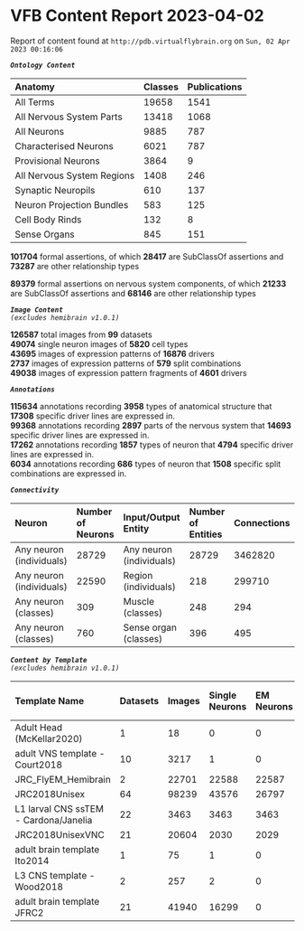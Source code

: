 
VFB Content Report 2023-04-02
=============================


Report of content found at ``http://pdb.virtualflybrain.org`` on ``Sun, 02 Apr 2023 00:16:06``  
  
***``Ontology Content``***  

|Anatomy|Classes|Publications|
| :--- | :--- | :--- |
|All Terms|19658|1541|
|All Nervous System Parts|13418|1068|
|All Neurons|9885|787|
|Characterised Neurons|6021|787|
|Provisional Neurons|3864|9|
|All Nervous System Regions|1408|246|
|Synaptic Neuropils|610|137|
|Neuron Projection Bundles|583|125|
|Cell Body Rinds|132|8|
|Sense Organs|845|151|
  
  
**101704** formal assertions, of which **28417** are SubClassOf assertions and **73287** are other relationship types  
  
**89379** formal assertions on nervous system components, of which **21233** are SubClassOf assertions and **68146** are other relationship types  
  
***``Image Content``***  
*``(excludes hemibrain v1.0.1)``*  
  
**126587** total images from **99** datasets  
**49074** single neuron images of **5820** cell types  
**43695** images of expression patterns of **16876** drivers  
**2737** images of expression patterns of **579** split combinations  
**49038** images of expression pattern fragments of **4601** drivers  
  
***``Annotations``***  
  
**115634** annotations recording **3958** types of anatomical structure that **17308** specific driver lines are expressed in.  
**99368** annotations recording **2897** parts of the nervous system that **14693** specific driver lines are expressed in.  
**17262** annotations recording **1857** types of neuron that **4794** specific driver lines are expressed in.  
**6034** annotations recording **686** types of neuron that **1508** specific split combinations are expressed in.  
  
***``Connectivity``***  

|Neuron|Number of Neurons|Input/Output Entity|Number of Entities|Connections|
| :--- | :--- | :--- | :--- | :--- |
|Any neuron (individuals)|28729|Any neuron (individuals)|28729|3462820|
|Any neuron (individuals)|22590|Region (individuals)|218|299710|
|Any neuron (classes)|309|Muscle (classes)|248|294|
|Any neuron (classes)|760|Sense organ (classes)|396|495|
  
  
  
***``Content by Template``***  
*``(excludes hemibrain v1.0.1)``*  

|Template Name|Datasets|Images|Single Neurons|EM Neurons|Full Expression Patterns|Split Expression Patterns|Partial Expression Patterns|Painted domains|
| :--- | :--- | :--- | :--- | :--- | :--- | :--- | :--- | :--- |
|Adult Head (McKellar2020)|1|18|0|0|0|0|0|0|
|adult VNS template - Court2018|10|3217|1|0|3193|494|0|22|
|JRC_FlyEM_Hemibrain|2|22701|22588|22587|0|0|0|114|
|JRC2018Unisex|64|98239|43576|26797|31655|1632|38796|46|
|L1 larval CNS ssTEM - Cardona/Janelia|22|3463|3463|3463|0|0|0|0|
|JRC2018UnisexVNC|21|20604|2030|2029|8314|625|10240|21|
|adult brain template Ito2014|1|75|1|0|0|0|0|75|
|L3 CNS template - Wood2018|2|257|2|0|0|0|2|255|
|adult brain template JFRC2|21|41940|16299|0|25272|600|16127|58|
  
